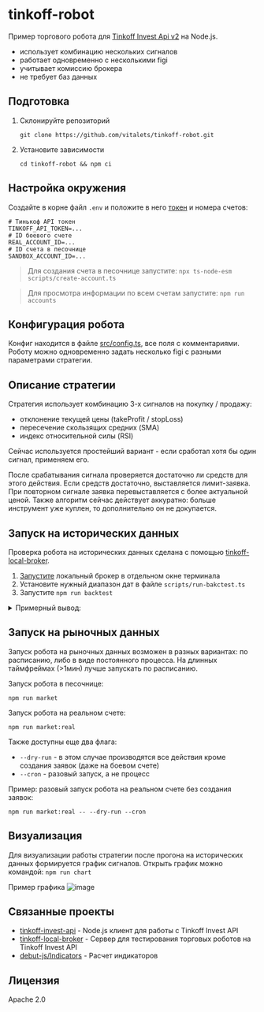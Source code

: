 # tinkoff-robot
Пример торгового робота для [Tinkoff Invest Api v2](https://tinkoff.github.io/investAPI/) на Node.js.

* использует комбинацию нескольких сигналов
* работает одновременно с несколькими figi
* учитывает комиссию брокера
* не требует баз данных

## Подготовка
1. Склонируйте репозиторий
   ```
   git clone https://github.com/vitalets/tinkoff-robot.git
   ```
2. Установите зависимости
   ```
   cd tinkoff-robot && npm ci
   ```

## Настройка окружения
Создайте в корне файл `.env` и положите в него [токен](https://tinkoff.github.io/investAPI/token/) и номера счетов:
```
# Тинькоф API токен
TINKOFF_API_TOKEN=...
# ID боевого счете
REAL_ACCOUNT_ID=...
# ID счета в песочнице
SANDBOX_ACCOUNT_ID=...
```

> Для создания счета в песочнице запустите: `npx ts-node-esm scripts/create-account.ts`

> Для просмотра информации по всем счетам запустите: `npm run accounts`

## Конфигурация робота
Конфиг находится в файле [src/config.ts](src/config.ts), все поля с комментариями.
Роботу можно одновременно задать несколько figi с разными параметрами стратегии.

## Описание стратегии
Cтратегия использует комбинацию 3-х сигналов на покупку / продажу:

* отклонение текущей цены (takeProfit / stopLoss)
* пересечение скользящих средних (SMA)
* индекс относительной силы (RSI)

Сейчас используется простейший вариант - если сработал хотя бы один сигнал, применяем его.

После срабатывания сигнала проверяется достаточно ли средств для этого действия.
Если средств достаточно, выставляется лимит-заявка.
При повторном сигнале заявка перевыставляется с более актуальной ценой.
Также алгоритм сейчас действует аккуратно: больше инструмент уже куплен, то дополнительно он не докупается.

## Запуск на исторических данных
Проверка робота на исторических данных сделана с помощью [tinkoff-local-broker](https://github.com/vitalets/tinkoff-local-broker).

1. [Запустите](https://github.com/vitalets/tinkoff-local-broker#запуск-сервера) локальный брокер в отдельном окне терминала
2. Установите нужный диапазон дат в файле `scripts/run-bakctest.ts`
3. Запустите `npm run backtest`

<details>
<summary>Примерный вывод:</summary>

```
[robot]: Запуск робота (песочница)
[portfolio]: Позиции загружены: 1
[portfolio]:      BBG004731354 1 x 401.05
[orders]: Заявки загружены: 0
[instrument_BBG004731354]: Загружаю 31 свечей для ROSN ...
[instrument_BBG004731354]: Свечи загружены: 525, текущая цена: 409
[strategy_BBG004731354]: Сигналы: profit=wait, rsi=wait, sma=wait (29.04.2022, 18:49:00)
Операции:
     29.04.2022, 15:54:00 Покупка ЦБ BBG004731354 (1) -404.3 rub
     29.04.2022, 16:04:00 Продажа ЦБ BBG004731354 (1) 403.95 rub
     29.04.2022, 16:35:00 Покупка ЦБ BBG004731354 (1) -404.05 rub
     29.04.2022, 17:11:00 Продажа ЦБ BBG004731354 (1) 406.1 rub
     29.04.2022, 18:11:00 Покупка ЦБ BBG004731354 (1) -408.9 rub
Прибыль: -0.010868%
```
</details>

## Запуск на рыночных данных
Запуск робота на рыночных данных возможен в разных вариантах: по расписанию, либо в виде постоянного процесса.
На длинных таймфреймах (>1мин) лучше запускать по расписанию.

Запуск робота в песочнице:
```
npm run market
```

Запуск робота на реальном счете:
```
npm run market:real
```

Также доступны еще два флага:
* `--dry-run` - в этом случае производятся все действия кроме создания заявок (даже на боевом счете)
* `--cron` - разовый запуск, а не процесс

Пример: разовый запуск робота на реальном счете без создания заявок:
```
npm run market:real -- --dry-run --cron
```

## Визуализация
Для визуализации работы стратегии после прогона на исторических данных формируется график сигналов.
Открыть график можно командой: `npm run chart`

Пример графика
![image](https://user-images.githubusercontent.com/1473072/169903600-3996ffbb-a980-4578-ae43-e5f2e5205dff.png)

## Связанные проекты
* [tinkoff-invest-api](https://github.com/vitalets/tinkoff-invest-api) - Node.js клиент для работы с Tinkoff Invest API
* [tinkoff-local-broker](https://github.com/vitalets/tinkoff-local-broker) - Сервер для тестирования торговых роботов на Tinkoff Invest API
* [debut-js/Indicators](https://github.com/debut-js/Indicators) - Расчет индикаторов

## Лицензия
Apache 2.0
